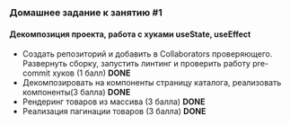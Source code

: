 ### Домашнее задание к занятию #1

####  Декомпозиция проекта, работа с хуками useState, useEffect

- Создать репозиторий и добавить в Collaborators проверяющего. Развернуть
   сборку, запустить линтинг и проверить работу pre-commit хуков (1 балл)
   **DONE**
- Декомпозировать на компоненты страницу каталога, реализовать компоненты(3 балла)
  **DONE**
- Рендеринг товаров из массива (3 балла)
  **DONE**
- Реализация пагинации товаров (3 балла)
  **DONE**